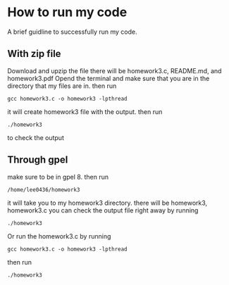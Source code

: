 How to run my code
======================

A brief guidline to successfully run my code.

With zip file
--------------------------

Download and upzip the file there will be
homework3.c, README.md, and homework3.pdf
Opend the terminal and make sure that you are in the directory that my files are in.
then run

```
gcc homework3.c -o homework3 -lpthread
```

it will create homework3 file with the output.
then run

```
./homework3
```

to check the output

Through gpel
---------------------

make sure to be in gpel 8.
then run

```
/home/lee0436/homework3
```

it will take you to my homework3 directory.
there will be
homework3, homework3.c
you can check the output file right away by running

```
./homework3
```

Or run the homework3.c by running

```
gcc homework3.c -o homework3 -lpthread
```

then run

```
./homework3
```